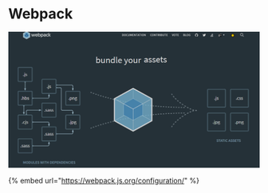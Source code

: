 # Webpack



![](../.gitbook/assets/image%20%28303%29.png)

{% embed url="https://webpack.js.org/configuration/" %}



